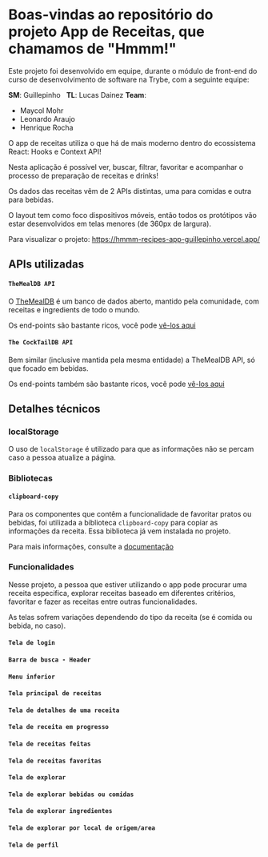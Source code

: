 # Boas-vindas ao repositório do projeto App de Receitas, que chamamos de "Hmmm!"

Este projeto foi desenvolvido em equipe, durante o módulo de front-end do curso de desenvolvimento de software na Trybe, com a seguinte equipe:

**SM**: Guillepinho
&nbsp;
**TL**: Lucas Dainez
**Team**:
  - Maycol Mohr
  - Leonardo Araujo
  - Henrique Rocha

O app de receitas utiliza o que há de mais moderno dentro do ecossistema React: Hooks e Context API!

Nesta aplicação é possível ver, buscar, filtrar, favoritar e acompanhar o processo de preparação de receitas e drinks!

Os dados das receitas vêm de 2 APIs distintas, uma para comidas e outra para bebidas.

O layout tem como foco dispositivos móveis, então todos os protótipos vão estar desenvolvidos em telas menores (de 360px de largura).

Para visualizar o projeto: https://hmmm-recipes-app-guillepinho.vercel.app/

## APIs utilizadas

#### `TheMealDB API`

O [TheMealDB](https://www.themealdb.com/) é um banco de dados aberto, mantido pela comunidade, com receitas e ingredients de todo o mundo.

Os end-points são bastante ricos, você pode [vê-los aqui](https://www.themealdb.com/api.php)

#### `The CockTailDB API`

Bem similar (inclusive mantida pela mesma entidade) a TheMealDB API, só que focado em bebidas.

Os end-points também são bastante ricos, você pode [vê-los aqui](https://www.thecocktaildb.com/api.php)

## Detalhes técnicos

### localStorage

O uso de `localStorage` é utilizado para que as informações não se percam caso a pessoa atualize a página.

### Bibliotecas

#### `clipboard-copy`

Para os componentes que contêm a funcionalidade de favoritar pratos ou bebidas, foi utilizada a biblioteca `clipboard-copy` para copiar as informações da receita. Essa biblioteca já vem instalada no projeto.

Para mais informações, consulte a [documentação](https://www.npmjs.com/package/clipboard-copy)

### Funcionalidades

Nesse projeto, a pessoa que estiver utilizando o app pode procurar uma receita especifica, explorar receitas baseado em diferentes critérios, favoritar e fazer as receitas entre outras funcionalidades.

As telas sofrem variações dependendo do tipo da receita (se é comida ou bebida, no caso).


#### `Tela de login`

#### `Barra de busca - Header`

#### `Menu inferior`

#### `Tela principal de receitas`

#### `Tela de detalhes de uma receita`
 
#### `Tela de receita em progresso`

#### `Tela de receitas feitas`

#### `Tela de receitas favoritas`

#### `Tela de explorar`

#### `Tela de explorar bebidas ou comidas`

#### `Tela de explorar ingredientes`

#### `Tela de explorar por local de origem/area`

#### `Tela de perfil`
